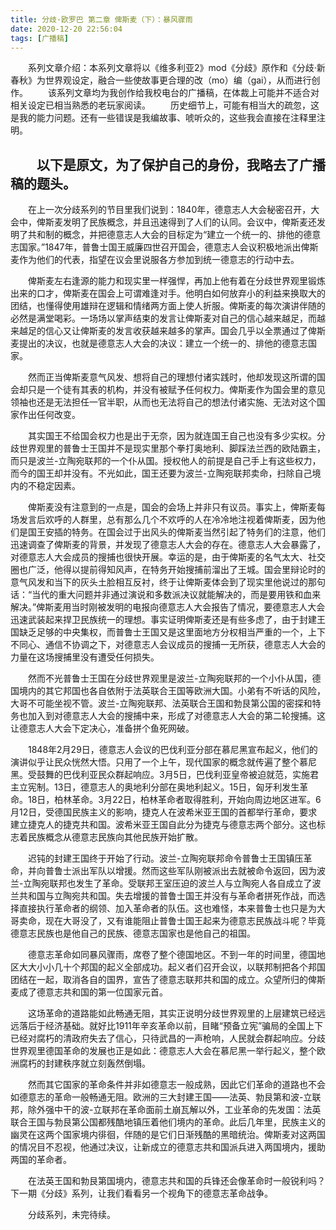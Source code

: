 ```yaml
---
title: 分歧·欧罗巴 第二章 俾斯麦（下）：暴风骤雨
date: 2020-12-20 22:56:04
tags: [广播稿]
---
```


　　系列文章介绍：本系列文章将以《维多利亚2》mod《分歧》原作和《分歧·新春秋》为世界观设定，融合一些使故事更合理的改（mo）编（gai），从而进行创作。
　　该系列文章均为我创作给我校电台的广播稿，在体裁上可能并不适合对相关设定已相当熟悉的老玩家阅读。
　　历史细节上，可能有相当大的疏忽，这是我的能力问题。还有一些错误是我编故事、唬听众的，这些我会直接在注释里注明。

<!--more-->
　　以下是原文，为了保护自己的身份，我略去了广播稿的题头。
---

　　在上一次分歧系列的节目里我们说到：1840年，德意志人大会秘密召开，大会中，俾斯麦发明了民族概念，并且迅速得到了人们的认同。会议中，俾斯麦还发明了共和制的概念，并把德意志人大会的目标定为“建立一个统一的、排他的德意志国家。”1847年，普鲁士国王威廉四世召开国会，德意志人会议积极地派出俾斯麦作为他们的代表，指望在议会里说服各方参加到统一德意志的行动中去。

　　俾斯麦左右逢源的能力和现实里一样强悍，再加上他有着在分歧世界观里锻炼出来的口才，俾斯麦在国会上可谓难逢对手。他明白如何放弃小的利益来换取大的团结，也懂得使用雄辩在逻辑和情绪两方面上使人折服。俾斯麦的每次演讲伴随的必然是满堂喝彩。一场场以掌声结束的发言让俾斯麦对自己的信心越来越足，而越来越足的信心又让俾斯麦的发言收获越来越多的掌声。国会几乎以全票通过了俾斯麦提出的决议，也就是德意志人大会的决议：建立一个统一的、排他的德意志国家。

　　然而正当俾斯麦意气风发、想将自己的理想付诸实践时，他却发现这所谓的国会却只是一个徒有其表的机构，并没有被赋予任何权力。俾斯麦作为国会里的意见领袖也还是无法担任一官半职，从而也无法将自己的想法付诸实施、无法对这个国家作出任何改变。

　　其实国王不给国会权力也是出于无奈，因为就连国王自己也没有多少实权。分歧世界观里的普鲁士王国并不是现实里那个拳打奥地利、脚踩法兰西的欧陆霸主，而只是波兰-立陶宛联邦的一个仆从国。授权他人的前提是自己手上有这些权力，而今的国王却并没有。不光如此，国王还要为波兰-立陶宛联邦卖命，扫除自己境内的不稳定因素。

　　俾斯麦没有注意到的一点是，国会的会场上并非只有议员。事实上，俾斯麦每场发言后欢呼的人群里，总有那么几个不欢呼的人在冷冷地注视着俾斯麦，因为他们是国王安插的特务。在国会过于出风头的俾斯麦当然引起了特务们的注意，他们迅速调查了俾斯麦的背景，并发现了德意志人大会的存在。德意志人大会暴露了，对德意志人大会成员的搜捕也很快开展。幸运的是，由于俾斯麦的名气太大、社交圈也广泛，他得以提前得知风声，在特务开始搜捕前溜出了王城。国会里辩论时的意气风发和当下的灰头土脸相互反衬，终于让俾斯麦体会到了现实里他说过的那句话：“当代的重大问题并非通过演说和多数派决议就能解决的，而是要用铁和血来解决。”俾斯麦用当时刚被发明的电报向德意志人大会报告了情况，要德意志人大会迅速武装起来捍卫民族统一的理想。事实证明俾斯麦还是有些多虑了，由于封建王国缺乏足够的中央集权，而普鲁士王国又是这里面地方分权相当严重的一个，上下不同心、通信不协调之下，对德意志人会议成员的搜捕一无所获，德意志人大会的力量在这场搜捕里没有遭受任何损失。

　　然而不光普鲁士王国在分歧世界观里是波兰-立陶宛联邦的一个小仆从国，德国境内的其它邦国也各自依附于法英联合王国等欧洲大国。小弟有不听话的风险，大哥不可能坐视不管。波兰-立陶宛联邦、法英联合王国和勃艮第公国的密探和特务也加入到对德意志人大会的搜捕中来，形成了对德意志人大会的第二轮搜捕。这让德意志人大会下定决心，准备拼个鱼死网破。

　　1848年2月29日，德意志人会议的巴伐利亚分部在慕尼黑宣布起义，他们的演讲似乎让民众恍然大悟。只用了一个上午，现代国家的概念就传遍了整个慕尼黑。受鼓舞的巴伐利亚民众群起响应。3月5日，巴伐利亚皇帝被迫就范，实施君主立宪制。13日，德意志人的奥地利分部在奥地利起义。15日，匈牙利发生革命。18日，柏林革命。3月22日，柏林革命者取得胜利，开始向周边地区进军。6月12日，受德国民族主义的影响，捷克人在波希米亚王国的首都举行革命，要求建立捷克人的捷克共和国。波希米亚王国自此分为捷克与德意志两个部分。这也标志着民族概念从德意志民族向其他民族开始扩散。

　　迟钝的封建王国终于开始了行动。波兰-立陶宛联邦命令普鲁士王国镇压革命，并向普鲁士派出军队以增援。然而这些军队刚被派出去就被命令返回，因为波兰-立陶宛联邦也发生了革命。受联邦王室压迫的波兰人与立陶宛人各自成立了波兰共和国与立陶宛共和国。失去增援的普鲁士国王并没有与革命者拼死作战，而选择直接执行革命者的纲领、加入革命者的队伍。这也难怪，本来普鲁士也只是为大哥卖命，现在大哥没了，又有谁能阻止普鲁士国王起来为德意志民族战斗呢？毕竟德意志民族也是他自己的民族、德意志国家也是他自己的祖国。

　　德意志革命如同暴风骤雨，席卷了整个德国地区。不到一年的时间里，德国地区大大小小几十个邦国的起义全部成功。起义者们召开会议，以联邦制把各个邦国团结在一起，取消各自的国界，宣告了德意志联邦共和国的成立。众望所归的俾斯麦成了德意志共和国的第一位国家元首。

　　这场革命的道路能如此畅通无阻，其实正说明分歧世界观里的上层建筑已经远远落后于经济基础。就好比1911年辛亥革命以前，目睹“预备立宪”骗局的全国上下已经对腐朽的清政府失去了信心，只待武昌的一声枪响，人民就会群起响应。分歧世界观里德国革命的发展也正是如此：德意志人大会在慕尼黑一举行起义，整个欧洲腐朽的封建秩序就立刻轰然倒塌。

　　然而其它国家的革命条件并非如德意志一般成熟，因此它们革命的道路也不会如德意志的革命一般畅通无阻。欧洲的三大封建王国——法英、勃艮第和波-立联邦，除外强中干的波-立联邦在革命面前土崩瓦解以外，工业革命的先发国：法英联合王国与勃艮第公国都残酷地镇压着他们境内的革命。此后几年里，民族主义的幽灵在这两个国家境内徘徊，伴随的是它们日渐残酷的黑暗统治。俾斯麦对这两国的情况目不忍视，他通过决议，让新成立的德意志共和国派兵进入两国境内，援助两国的革命者。

　　在法英王国和勃艮第国境内，德意志共和国的兵锋还会像革命时一般锐利吗？下一期《分歧》系列，让我们看看另一个视角下的德意志革命战争。

　　分歧系列，未完待续。

